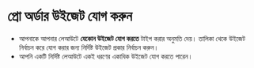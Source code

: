 # **প্রো অর্ডার উইজেট যোগ করুন**


- আপনাকে আপনার লেআউটে **যেকোন উইজেট যোগ করতে** টাইপ করার অনুমতি দেয়। তালিকা থেকে উইজেট নির্বাচন করে যোগ করার জন্য নির্দিষ্ট উইজেট প্রকার নির্বাচন করুন।
- আপনি একটি নির্দিষ্ট লেআউটে একই ধরণের একাধিক উইজেট যোগ করতে পারেন।


